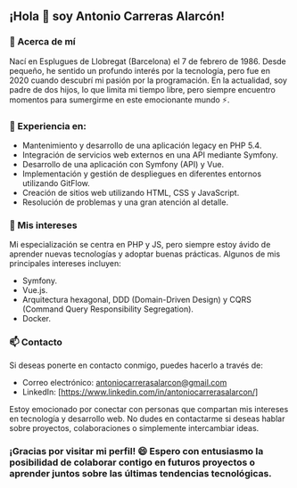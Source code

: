 ## ¡Hola 👋 soy Antonio Carreras Alarcón!

### 💬 Acerca de mí
Nací en Esplugues de Llobregat (Barcelona) el 7 de febrero de 1986. Desde pequeño, he sentido un profundo interés por la tecnología, pero fue en 2020 cuando descubrí mi pasión por la programación. En la actualidad, soy padre de dos hijos, lo que limita mi tiempo libre, pero siempre encuentro momentos para sumergirme en este emocionante mundo ⚡.

### 🔭 Experiencia en:
- Mantenimiento y desarrollo de una aplicación legacy en PHP 5.4.
- Integración de servicios web externos en una API mediante Symfony.
- Desarrollo de una aplicación con Symfony (API) y Vue.
- Implementación y gestión de despliegues en diferentes entornos utilizando GitFlow.
- Creación de sitios web utilizando HTML, CSS y JavaScript.
- Resolución de problemas y una gran atención al detalle.

### 🌱 Mis intereses
Mi especialización se centra en PHP y JS, pero siempre estoy ávido de aprender nuevas tecnologías y adoptar buenas prácticas. Algunos de mis principales intereses incluyen:

- Symfony.
- Vue.js.
- Arquitectura hexagonal, DDD (Domain-Driven Design) y CQRS (Command Query Responsibility Segregation).
- Docker.

### 📫 Contacto
Si deseas ponerte en contacto conmigo, puedes hacerlo a través de:

- Correo electrónico: antoniocarrerasalarcon@gmail.com
- LinkedIn: [https://www.linkedin.com/in/antoniocarrerasalarcon/]

Estoy emocionado por conectar con personas que compartan mis intereses en tecnología y desarrollo web. No dudes en contactarme si deseas hablar sobre proyectos, colaboraciones o simplemente intercambiar ideas.

### ¡Gracias por visitar mi perfil! 😄 Espero con entusiasmo la posibilidad de colaborar contigo en futuros proyectos o aprender juntos sobre las últimas tendencias tecnológicas.